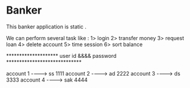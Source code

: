 # Banker
This banker application is static . 

We can perform several task like :
    1> login
    2> transfer money
    3> request loan
    4> delete account
    5> time session
    6> sort balance
    
********************  user id  &&&&     password   *****************************

account 1   ---->       ss                1111
account 2   ---->       ad                2222
account 3   ---->       ds                3333
account 4   ---->       sak               4444
